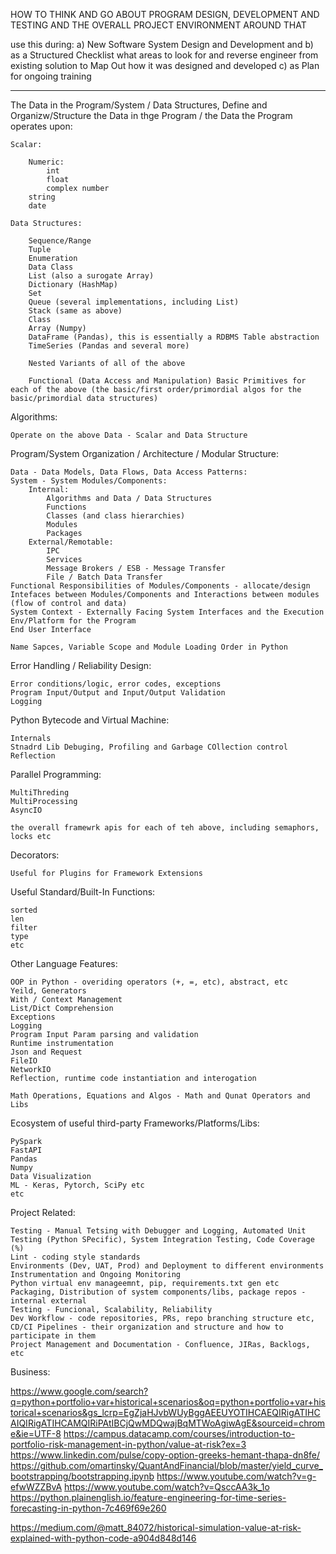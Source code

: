 HOW TO THINK AND GO ABOUT PROGRAM DESIGN, DEVELOPMENT AND TESTING AND THE OVERALL PROJECT ENVIRONMENT AROUND THAT 

use this during: 
a) New Software System Design and Development and 
b) as a Structured Checklist what areas to look for and reverse engineer from existing solution
to Map Out how it was designed and developed
c) as Plan for ongoing training

---------------------------------------------------------------------------------------------------------------------

The Data in the Program/System / Data Structures, Define and Organizw/Structure the Data in thge Program /  the Data the Program operates upon:

    Scalar:

        Numeric:
            int
            float
            complex number
        string
        date
    
    Data Structures:

        Sequence/Range
        Tuple
        Enumeration
        Data Class
        List (also a surogate Array)
        Dictionary (HashMap)
        Set
        Queue (several implementations, including List)
        Stack (same as above)
        Class
        Array (Numpy)
        DataFrame (Pandas), this is essentially a RDBMS Table abstraction
        TimeSeries (Pandas and several more)

        Nested Variants of all of the above

        Functional (Data Access and Manipulation) Basic Primitives for each of the above (the basic/first order/primordial algos for the basic/primordial data structures)

Algorithms:

    Operate on the above Data - Scalar and Data Structure 

Program/System Organization / Architecture / Modular Structure:

    Data - Data Models, Data Flows, Data Access Patterns:
    System - System Modules/Components:
        Internal:
            Algorithms and Data / Data Structures
            Functions
            Classes (and class hierarchies)
            Modules
            Packages
        External/Remotable:
            IPC
            Services
            Message Brokers / ESB - Message Transfer
            File / Batch Data Transfer
    Functional Responsibilities of Modules/Components - allocate/design
    Intefaces between Modules/Components and Interactions between modules (flow of control and data)
    System Context - Externally Facing System Interfaces and the Execution Env/Platform for the Program
    End User Interface

    Name Sapces, Variable Scope and Module Loading Order in Python

Error Handling / Reliability Design:

    Error conditions/logic, error codes, exceptions
    Program Input/Output and Input/Output Validation
    Logging

Python Bytecode and Virtual Machine:

    Internals
    Stnadrd Lib Debuging, Profiling and Garbage COllection control
    Reflection

Parallel Programming:

    MultiThreding
    MultiProcessing
    AsyncIO

    the overall framewrk apis for each of teh above, including semaphors, locks etc
    
Decorators:

    Useful for Plugins for Framework Extensions

Useful Standard/Built-In Functions:

    sorted
    len
    filter
    type
    etc

Other Language Features:

    OOP in Python - overiding operators (+, =, etc), abstract, etc
    Yeild, Generators
    With / Context Management
    List/Dict Comprehension
    Exceptions
    Logging
    Program Input Param parsing and validation
    Runtime instrumentation
    Json and Request
    FileIO
    NetworkIO
    Reflection, runtime code instantiation and interogation
    
    Math Operations, Equations and Algos - Math and Qunat Operators and Libs 

Ecosystem of useful third-party Frameworks/Platforms/Libs:

    PySpark
    FastAPI
    Pandas
    Numpy
    Data Visualization
    ML - Keras, Pytorch, SciPy etc
    etc

Project Related:

    Testing - Manual Tetsing with Debugger and Logging, Automated Unit Testing (Python SPecific), System Integration Testing, Code Coverage (%)
    Lint - coding style standards
    Environments (Dev, UAT, Prod) and Deployment to different environments
    Instrumentation and Ongoing Monitoring
    Python virtual env manageemnt, pip, requirements.txt gen etc
    Packaging, Distribution of system components/libs, package repos - internal external
    Testing - Funcional, Scalability, Reliability
    Dev Workflow - code repositories, PRs, repo branching structure etc, CD/CI Pipelines - their organization and structure and how to participate in them
    Project Management and Documentation - Confluence, JIRas, Backlogs, etc

Business:

https://www.google.com/search?q=python+portfolio+var+historical+scenarios&oq=python+portfolio+var+historical+scenarios&gs_lcrp=EgZjaHJvbWUyBggAEEUYOTIHCAEQIRigATIHCAIQIRigATIHCAMQIRiPAtIBCjQwMDQwajBqMTWoAgiwAgE&sourceid=chrome&ie=UTF-8
https://campus.datacamp.com/courses/introduction-to-portfolio-risk-management-in-python/value-at-risk?ex=3
https://www.linkedin.com/pulse/copy-option-greeks-hemant-thapa-dn8fe/
https://github.com/omartinsky/QuantAndFinancial/blob/master/yield_curve_bootstrapping/bootstrapping.ipynb
https://www.youtube.com/watch?v=g-efwWZZBvA
https://www.youtube.com/watch?v=QsccAA3k_1o
https://python.plainenglish.io/feature-engineering-for-time-series-forecasting-in-python-7c469f69e260

https://medium.com/@matt_84072/historical-simulation-value-at-risk-explained-with-python-code-a904d848d146
